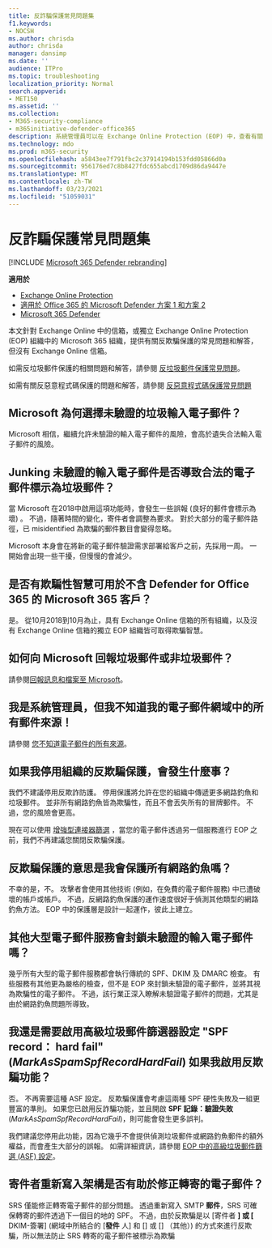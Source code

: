 ```yaml
---
title: 反詐騙保護常見問題集
f1.keywords:
- NOCSH
ms.author: chrisda
author: chrisda
manager: dansimp
ms.date: ''
audience: ITPro
ms.topic: troubleshooting
localization_priority: Normal
search.appverid:
- MET150
ms.assetid: ''
ms.collection:
- M365-security-compliance
- m365initiative-defender-office365
description: 系統管理員可以在 Exchange Online Protection (EOP) 中，查看有關反欺騙保護的常見問題及解答。
ms.technology: mdo
ms.prod: m365-security
ms.openlocfilehash: a5843ee7f791fbc2c37914194b153fdd05866d0a
ms.sourcegitcommit: 956176ed7c8b8427fdc655abcd1709d86da9447e
ms.translationtype: MT
ms.contentlocale: zh-TW
ms.lasthandoff: 03/23/2021
ms.locfileid: "51059031"
---
```

# <a name="anti-spoofing-protection-faq"></a>反詐騙保護常見問題集

[!INCLUDE [Microsoft 365 Defender rebranding](../includes/microsoft-defender-for-office.md)]

**適用於**
- [Exchange Online Protection](exchange-online-protection-overview.md)
- [適用於 Office 365 的 Microsoft Defender 方案 1 和方案 2](defender-for-office-365.md)
- [Microsoft 365 Defender](../defender/microsoft-365-defender.md)

本文針對 Exchange Online 中的信箱，或獨立 Exchange Online Protection (EOP) 組織中的 Microsoft 365 組織，提供有關反欺騙保護的常見問題和解答，但沒有 Exchange Online 信箱。

如需反垃圾郵件保護的相關問題和解答，請參閱 [反垃圾郵件保護常見問題](anti-spam-protection-faq.md)。

如需有關反惡意程式碼保護的問題和解答，請參閱 [反惡意程式碼保護常見問題](anti-malware-protection-faq-eop.md)

## <a name="why-did-microsoft-choose-to-junk-unauthenticated-inbound-email"></a>Microsoft 為何選擇未驗證的垃圾輸入電子郵件？

Microsoft 相信，繼續允許未驗證的輸入電子郵件的風險，會高於遺失合法輸入電子郵件的風險。

## <a name="does-junking-unauthenticated-inbound-email-cause-legitimate-email-to-be-marked-as-spam"></a>Junking 未驗證的輸入電子郵件是否導致合法的電子郵件標示為垃圾郵件？

當 Microsoft 在2018中啟用這項功能時，會發生一些誤報 (良好的郵件會標示為壞) 。 不過，隨著時間的變化，寄件者會調整為要求。 對於大部分的電子郵件路徑，已 misidentified 為欺騙的郵件數目會變得忽略。

Microsoft 本身會在將新的電子郵件驗證需求部署給客戶之前，先採用一周。 一開始會出現一些干擾，但慢慢的會減少。

## <a name="is-spoof-intelligence-available-to-microsoft-365-customers-without-defender-for-office-365"></a>是否有欺騙性智慧可用於不含 Defender for Office 365 的 Microsoft 365 客戶？

是。 從10月2018到10月為止，具有 Exchange Online 信箱的所有組織，以及沒有 Exchange Online 信箱的獨立 EOP 組織皆可取得欺騙智慧。

## <a name="how-can-i-report-spam-or-non-spam-messages-back-to-microsoft"></a>如何向 Microsoft 回報垃圾郵件或非垃圾郵件？

請參閱[回報訊息和檔案至 Microsoft](report-junk-email-messages-to-microsoft.md)。

## <a name="im-an-admin-and-i-dont-know-all-of-sources-for-messages-in-my-email-domain"></a>我是系統管理員，但我不知道我的電子郵件網域中的所有郵件來源！

請參閱 [您不知道電子郵件的所有來源](email-validation-and-authentication.md#you-dont-know-all-sources-for-your-email)。

## <a name="what-happens-if-i-disable-anti-spoofing-protection-for-my-organization"></a>如果我停用組織的反欺騙保護，會發生什麼事？

我們不建議停用反欺詐防護。 停用保護將允許在您的組織中傳遞更多網路釣魚和垃圾郵件。 並非所有網路釣魚皆為欺騙性，而且不會丟失所有的冒牌郵件。 不過，您的風險會更高。

現在可以使用 [增強型連接器篩選](/exchange/mail-flow-best-practices/use-connectors-to-configure-mail-flow/enhanced-filtering-for-connectors) ，當您的電子郵件透過另一個服務進行 EOP 之前，我們不再建議您關閉反欺騙保護。

## <a name="does-anti-spoofing-protection-mean-i-will-be-protected-from-all-phishing"></a>反欺騙保護的意思是我會保護所有網路釣魚嗎？

不幸的是，不。 攻擊者會使用其他技術 (例如，在免費的電子郵件服務) 中已遭破壞的帳戶或帳戶。 不過，反網路釣魚保護的運作速度很好于偵測其他類型的網路釣魚方法。 EOP 中的保護層是設計一起運作，彼此上建立。

## <a name="do-other-large-email-services-block-unauthenticated-inbound-email"></a>其他大型電子郵件服務會封鎖未驗證的輸入電子郵件嗎？

幾乎所有大型的電子郵件服務都會執行傳統的 SPF、DKIM 及 DMARC 檢查。 有些服務有其他更為嚴格的檢查，但不是 EOP 來封鎖未驗證的電子郵件，並將其視為欺騙性的電子郵件。 不過，該行業正深入瞭解未驗證電子郵件的問題，尤其是由於網路釣魚問題所導致。

## <a name="do-i-still-need-to-enable-the-advanced-spam-filter-setting-spf-record-hard-fail-_markasspamspfrecordhardfail_-if-i-enable-anti-spoofing"></a>我還是需要啟用高級垃圾郵件篩選器設定 "SPF record： hard fail" (_MarkAsSpamSpfRecordHardFail_) 如果我啟用反欺騙功能？

否。 不再需要這種 ASF 設定。 反欺騙保護會考慮這兩種 SPF 硬性失敗及一組更豐富的準則。 如果您已啟用反詐騙功能，並且開啟 **SPF 記錄：驗證失敗** (_MarkAsSpamSpfRecordHardFail_)，則可能會發生更多誤判。

我們建議您停用此功能，因為它幾乎不會提供偵測垃圾郵件或網路釣魚郵件的額外權益，而會產生大部分的誤報。 如需詳細資訊，請參閱 [EOP 中的高級垃圾郵件篩選 (ASF) 設定](advanced-spam-filtering-asf-options.md)。

## <a name="does-sender-rewriting-scheme-help-fix-forwarded-email"></a>寄件者重新寫入架構是否有助於修正轉寄的電子郵件？

SRS 僅能修正轉寄電子郵件的部分問題。 透過重新寫入 SMTP **郵件**，SRS 可確保轉寄的郵件透過下一個目的地的 SPF。 不過，由於反欺騙是以 [寄件者 **] 或 [** DKIM-簽署] (網域中所結合的 [**發件** 人] 和 [] 或 [] （其他）) 的方式來進行反欺騙，所以無法防止 SRS 轉寄的電子郵件被標示為欺騙